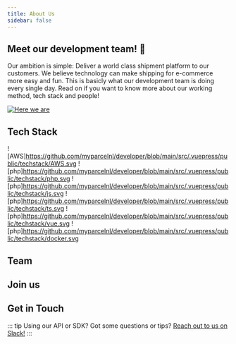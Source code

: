 ```yaml
---
title: About Us
sidebar: false
---
```




## Meet our development team! :tada: 


Our ambition is simple: Deliver a world class shipment platform to our customers. We believe technology can make shipping for e-commerce more easy and fun. This is basicly what our development team is doing every single day. Read on if you want to know more about our working method, tech stack and people!

[![Here we are](https://static.invenglobal.com/upload/image/2021/07/22/o1626923554470395.jpeg)](https://www.youtube.com/watch?v=Mayz5q9yyNI)

## Tech Stack

![AWS]https://github.com/myparcelnl/developer/blob/main/src/.vuepress/public/techstack/AWS.svg ![php]https://github.com/myparcelnl/developer/blob/main/src/.vuepress/public/techstack/php.svg
![php]https://github.com/myparcelnl/developer/blob/main/src/.vuepress/public/techstack/js.svg
![php]https://github.com/myparcelnl/developer/blob/main/src/.vuepress/public/techstack/ts.svg
![php]https://github.com/myparcelnl/developer/blob/main/src/.vuepress/public/techstack/vue.svg
![php]https://github.com/myparcelnl/developer/blob/main/src/.vuepress/public/techstack/docker.svg


## Team




## Join us

## Get in Touch



::: tip
Using our API or SDK? Got some questions or tips? [Reach out to us on Slack!](https://join.slack.com/t/myparcel-dev/shared_invite/enQtNDkyNTg3NzA1MjM4LWQ5MWE5MTQ3MDg4YjU5NzdjYjk0OTY1ZDJiYjU5YzJjNzk3Yzk3NGY0OWFkZDU4MDYwZDEyZDlhZTgzOWM1MjI)
:::
